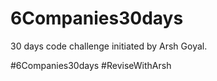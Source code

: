 # 6Companies30days

30 days code challenge initiated by Arsh Goyal.

#6Companies30days
#ReviseWithArsh

